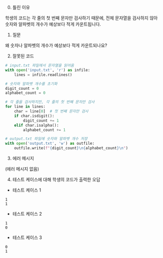 0. 틀린 이유

학생의 코드는 각 줄의 첫 번째 문자만 검사하기 때문에, 전체 문자열을 검사하지 않아 숫자와 알파벳의 개수가 예상보다 적게 카운트됩니다.

1. 질문

왜 숫자나 알파벳의 개수가 예상보다 적게 카운트되나요?

2. 잘못된 코드

```python
# input.txt 파일에서 문자열을 읽어옴
with open('input.txt', 'r') as infile:
    lines = infile.readlines()

# 숫자와 알파벳 개수를 초기화
digit_count = 0
alphabet_count = 0

# 각 줄을 검사하지만, 각 줄의 첫 번째 문자만 검사
for line in lines:
    char = line[0]  # 첫 번째 문자만 검사
    if char.isdigit():
        digit_count += 1
    elif char.isalpha():
        alphabet_count += 1

# output.txt 파일에 숫자와 알파벳 개수 저장
with open('output.txt', 'w') as outfile:
    outfile.write(f"{digit_count}\n{alphabet_count}\n")
```

3. 에러 메시지

(에러 메시지 없음)

4. 테스트 케이스에 대해 학생의 코드가 출력한 오답

- 테스트 케이스 1

```
1
1
```

- 테스트 케이스 2

```
1
0
```

- 테스트 케이스 3

```
0
1
```